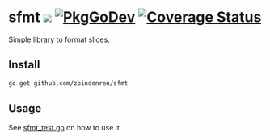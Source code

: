 # sfmt [![](https://github.com/zbindenren/sfmt/workflows/build/badge.svg)](https://github.com/zbindenren/sfmt/actions) [![PkgGoDev](https://pkg.go.dev/badge/github.com/zbindenren/sfmt)](https://pkg.go.dev/github.com/zbindenren/sfmt) [![Coverage Status](https://coveralls.io/repos/github/zbindenren/sfmt/badge.svg?branch=main)](https://coveralls.io/github/zbindenren/sfmt?branch=main)

Simple library to format slices.

## Install

```bash
go get github.com/zbindenren/sfmt
```

## Usage

See [sfmt_test.go](../master/sfmt_test.go) on how to use it.

